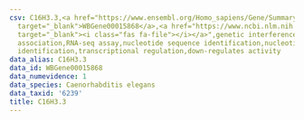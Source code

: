 ```yaml
---
csv: C16H3.3,<a href="https://www.ensembl.org/Homo_sapiens/Gene/Summary?db=core;g=WBGene00015868"
  target="_blank">WBGene00015868</a>,<a href="https://www.ncbi.nlm.nih.gov/pubmed/27496166"
  target="_blank"><i class="fas fa-file"></i></a>",genetic interference,functional
  association,RNA-seq assay,nucleotide sequence identification,nucleotide sequence
  identification,transcriptional regulation,down-regulates activity
data_alias: C16H3.3
data_id: WBGene00015868
data_numevidence: 1
data_species: Caenorhabditis elegans
data_taxid: '6239'
title: C16H3.3
---
```

